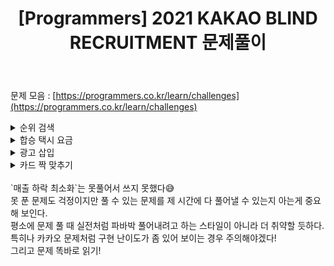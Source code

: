 ﻿---
toc: true
title:  "[Programmers] 2021 KAKAO BLIND RECRUITMENT 문제풀이"
last_modified_at:   2021-07-29
categories : PS2020
excerpt: ""
image: "/images/programmers.png"
sitemap :
  changefreq : weekly
  priority : 1.0
use_math: true
---

문제 모음 : [https://programmers.co.kr/learn/challenges](https://programmers.co.kr/learn/challenges)<br>

<details>
<summary>순위 검색</summary>
<div markdown="1">
Link : [https://programmers.co.kr/learn/courses/30/lessons/72412](https://programmers.co.kr/learn/courses/30/lessons/72412)<br>

이분 탐색 문제.<br>
각 정보들을 파싱해서 인덱스를 매긴 뒤 각 종류에 따라 분류를 해주자.<br>
나같은 경우 점수를 제외한 각 카테고리를 `a`, `b`, `c`, `d`라 하고 점수를 `score`라 했을 때<br>
`p[a][b][c][d]`에 `score`를 푸쉬해줬다. (`vector<int> p[][][][]`)<br>
그럼 각 카테고리별로 점수만 담기게 되는데, 이분 탐색을 이용하기 위해 모든 케이스를 오름차순 정렬해준다.<br>
이후 쿼리도 위처럼 파싱해서 처리하고 담아준 후 쿼리별로 재귀를 돌려가며 답을 얻어오도록 했다.<br>
"cpp", "java"처럼 딱 정해지지 않고 "-"처럼 모든 케이스가 상관이 없는 경우 모든 케이스를 재귀로 돌면 된다.<br>
`a`, `b`, `c`, `d`의 정보를 모두 채웠을 때를 기저 사례로 설정한 후 `lower_bound()`로 해당 점수 이상의 케이스가<br>
몇 가지인지 바로 구해주면 된다.<br>

개인적으로 이분 탐색 문제를 다른 유형에 비해 소홀했던 탓인지<br>
이분 탐색 문제인지 알아차리기가 정말 힘들었다.<br>
`info`와 `query`의 사이즈가 각각 약 10만이기 때문에 어떤 방법으로 풀어야 효율성을 통과할지 고민하는데<br>
도무지 답이 나오질 않아 [카카오 기술 블로그](https://tech.kakao.com/2021/01/25/2021-kakao-recruitment-round-1)에서 도움을 얻었다.<br>
DP로 풀 수 있을까란 의문이 첫 번째여서 건드려보려다 좀 아닌거 같아서 찾아보니 이분 탐색이더라😇<br>

프로그래머스에서 푸는 구현 문제들은 대부분 파싱하는게 꽤 귀찮은 것 같다.<br>
다른 사이트에서 풀었다면 종류를 간단히 숫자로 표시했을 법도 한데 string으로 종종 주어지는걸 보면<br>
이렇게 자잘한 구현에서 빠져나오는지 여부를 테스트하는 느낌도 든다.

</div>
</details>

<details>
<summary>합승 택시 요금</summary>
<div markdown="1">
Link : [https://programmers.co.kr/learn/courses/30/lessons/72413](https://programmers.co.kr/learn/courses/30/lessons/72413)<br>

다익스트라 or 플로이드 와샬 문제.<br>
n의 상한이 200이어서 충분히 $O(n^3)$에 돌아가므로 플로이드 와샬로 처리해도 된다.<br>
`i`를 거쳐가는 지점이라 할 때,<br>
$answer = min(answer, d[s][i] + d[i][a] + d[i][b])$

</div>
</details>

<details>
<summary>광고 삽입</summary>
<div markdown="1">
Link : [https://programmers.co.kr/learn/courses/30/lessons/72414](https://programmers.co.kr/learn/courses/30/lessons/72414)<br>

스위핑 유형.<br>
<br>
일단 보자마자 접근한 방법은 세그먼트 트리였다.<br>
상한이 99:59:59면 초로 바꿨을 때 359999여서 메모리 상으로도 충분할 것 같았고<br>
구간별로 합을 한번에 구하는 자료구조를 활용한다면 00:00:00부터 play_time-adv_time까지 합을 구하는<br>
쿼리를 돌려도 시간 초과를 받지 않을 것 같아 구현해봤고 결국 맞긴 맞았다.<br>
<br>
개인적인 생각이지만 세그먼트 트리가 정해가 아닐 것 같은데 ..<br>
다른 분들의 풀이는 어떤지 좀 찾아봐야겠다.<br>
인턴 코테에서 세그먼트 트리라니 이게 정해라면 좀 끔찍하다. 구현이 어렵진 않지만😂<br>
<br>
설명을 잘 읽고 구간에 대해 어떻게 **누적 재생시간**을 계산하는지 잘! 보자.<br>
대충 읽고 덤벼들었는데 이 부분때문에 괜히 고생했다.

</div>
</details>

<details>
<summary>카드 짝 맞추기</summary>
<div markdown="1">
Link : [https://programmers.co.kr/learn/courses/30/lessons/72415](https://programmers.co.kr/learn/courses/30/lessons/72415)<br>

구현 문제.<br>
이동하는 경우를 인접한 1칸 그리고 ctrl를 눌러서 가는 경우 2가지로 나눠서 생각해보자.<br>
전자는 인접한 1칸으로 이동하고 키 조작이 1회 발생한다.<br>
후자는 ctrl를 누르므로 쭉 가서 이동하되 캐릭터를 만나거나 벽을 만났을 때 위치가 된다.<br>
이 때도 똑같이 키 조작이 1회 발생한다.<br>
나같은 경우 BFS로 탐색을 진행했는데 무분별하게 큐로 들어가는 경우를 방지하기 위해<br>
키 조작을 기준으로 걸러줬다. (가령, d[nx][ny] > d[x][y] + 1일 때만 진행)<br>
BFS를 진행하기 전에는 현재 위치에서 만나려는 캐릭터 종류를 설정하고 진행했으며<br>
이는 재귀를 통해 설정되도록 해줬다.<br>
<br>
설명을 잘못 읽어서 며칠동안 고생했다. 솔직히 이렇게 고생할줄 알았나 싶을정도로 오래걸렸다.<br>
여태까지 풀어왔던 구현 문제중에 가장 까다롭다고 느끼기도 했으나 실력이 많이 부족한듯 싶다.<br>
어째 매 문제마다 고생하는 것 같다.

</div>
</details>

<br>
`매출 하락 최소화`는 못풀어서 쓰지 못했다😅<br>
못 푼 문제도 걱정이지만 풀 수 있는 문제를 제 시간에 다 풀어낼 수 있는지 아는게 중요해 보인다.<br>
평소에 문제 풀 때 실전처럼 파바박 풀어내려고 하는 스타일이 아니라 더 취약할 듯하다.<br>
특히나 카카오 문제처럼 구현 난이도가 좀 있어 보이는 경우 주의해야겠다!<br>
그리고 문제 똑바로 읽기!

<script src="https://utteranc.es/client.js"
        repo="yooniversal/blog-comments"
        issue-term="pathname"
        theme="github-light"
        crossorigin="anonymous"
        async>
</script>

